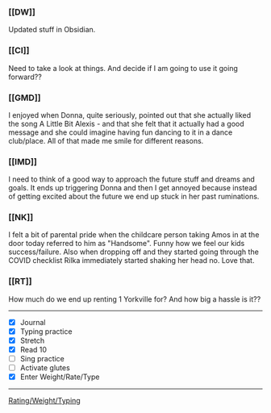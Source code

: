 ### [[DW]]
Updated stuff in Obsidian.

### [[CI]]
Need to take a look at things. And decide if I am going to use it going forward??

### [[GMD]]
I enjoyed when Donna, quite seriously, pointed out that she actually liked the song A Little Bit Alexis - and that she felt that it actually had a good message and she could imagine having fun dancing to it in a dance club/place. All of that made me smile for different reasons.

### [[IMD]]
I need to think of a good way to approach the future stuff and dreams and goals. It ends up triggering Donna and then I get annoyed because instead of getting excited about the future we end up stuck in her past ruminations.

### [[NK]]
I felt a bit of parental pride when the childcare person taking Amos in at the door today referred to him as "Handsome". Funny how we feel our kids success/failure. Also when dropping off and they started going through the COVID checklist Rilka immediately started shaking her head no. Love that.

### [[RT]]
How much do we end up renting 1 Yorkville for? And how big a hassle is it??

---
- [x] Journal
- [x] Typing practice
- [x] Stretch
- [x] Read 10
- [ ] Sing practice
- [ ] Activate glutes
- [x] Enter Weight/Rate/Type
---

[Rating/Weight/Typing](https://docs.google.com/spreadsheets/d/1p6cinTqipnxyiSCgPBAWp2cAHA5q6P0NL58bNCxedCY/edit#gid=0)
